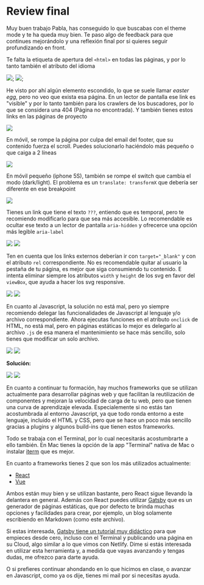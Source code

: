 # Review final

Muy buen trabajo Pabla, has conseguido lo que buscabas con el theme mode y te ha queda muy bien. Te paso algo de feedback para que continues mejorándolo y una reflexión final por si quieres seguir profundizando en front.

Te falta la etiqueta de apertura del `<html>` en todas las páginas, y por lo tanto también el atributo del idioma

![](img/missing-lang-and-element.png);
![](img/missing-lang-and-element-solution.png);


He visto por ahí algún elemento escondido, lo que se suele llamar _easter egg_, pero no veo que exista esa página. En un lector de pantalla ese link es "visible" y por lo tanto también para los crawlers de los buscadores, por lo que se considera una 404 (Página no encontrada). Y también tienes estos links en las páginas de proyecto

![](img/easter-egg.png)

En móvil, se rompe la página por culpa del email del footer, que su contenido fuerza el scroll. Puedes solucionarlo haciéndolo más pequeño o que caiga a 2 líneas

![](img/email-broken.png)

En móvil pequeño (iphone 5S), también se rompe el switch que cambia el modo (dark/light). El problema es un `translate: transformX` que debería ser diferente en ese breakpoint

![](img/theme-switcher.png)

Tienes un link que tiene el texto `???`, entiendo que es temporal, pero te recomiendo modificarlo para que sea más accesible. Lo recomendable es ocultar ese texto a un lector de pantalla `aria-hidden` y ofrecerce una opción más legible `aria-label`

![](img/unreadable-link.png)
![](img/unreadable-link-solution.png)

Ten en cuenta que los links externos deberían ir con `target="_blank"` y con el atributo `rel` correspondiente. No es recomendable quitar al usuario la pestaña de tu página, es mejor que siga consumiendo tu contenido. E intenta eliminar siempre los atributos `width` y `height` de los svg en favor del `viewBox`, que ayuda a hacer los svg responsive.

![](img/external-link.png)
![](img/external-link-solution.png)

En cuanto al Javascript, la solución no está mal, pero yo siempre recomiendo delegar las funcionalidades de Javascript al lenguaje y/o archivo correspondiente. Ahora ejecutas funciones en el atributo `onclick` de HTML, no está mal, pero en páginas estáticas lo mejor es delegarlo al archivo `.js` de esa manera el mantenimiento se hace más sencillo, solo tienes que modificar un solo archivo.

![](img/js-html.png)
![](img/js-html-2.png)

**Solución:**

![](img/js-html-solution.png)
![](img/js-html-solution-2.png)

En cuanto a continuar tu formación, hay muchos frameworks que se utilizan actualmente para desarrollar páginas web y que facilitan la reutilización de componentes y mejoran la velocidad de carga de tu web, pero que tienen una curva de aprendizaje elevada. Especialemente si no estás tan acostumbrada al entorno Javascript, ya que todo ronda entorno a este lenguaje, incluído el HTML y CSS, pero que se hace un poco más sencillo gracias a plugins y algunos build-ins que tienen estos frameworks.

Todo se trabaja con el Terminal, por lo cual necesitarás acostumbrarte a ello también. En Mac tienes la opción de la app "Terminal" nativa de Mac o instalar [iterm](https://iterm2.com/) que es mejor.

En cuanto a frameworks tienes 2 que son los más utilizados actualmente:

- [React](https://es.reactjs.org/)
- [Vue](https://vuejs.org/)

Ambos están muy bien y se utilizan bastante, pero React sigue llevando la delantera en general. Además con React puedes utilizar [Gatsby](https://www.gatsbyjs.com) que es un generador de páginas estáticas, que por defecto te brinda muchas opciones y facilidades para crear, por ejemplo, un blog solamente escribiendo en Markdown (como este archivo).

Si estas interesada, [Gatsby tiene un tutorial muy didáctico](https://www.gatsbyjs.com/docs/tutorial/) para que empieces desde cero, incluso con el Terminal y publicando una página en su Cloud, algo similar a lo que vimos con Netlify. Dime si estás interesada en utilizar esta herramienta y, a medida que vayas avanzando y tengas dudas, me ofrezco para darte ayuda.

O si prefieres continuar ahondando en lo que hicimos en clase, o avanzar en Javascript, como ya os dije, tienes mi mail por si necesitas ayuda.
